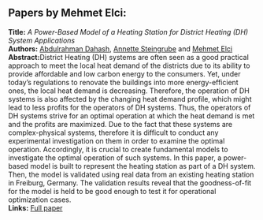<h2>Papers by Mehmet Elci:</h2>
<p>
<b>Title:</b> <i> A Power-Based Model of a Heating Station for District Heating (DH) System Applications </i> <br />
<b>Authors:</b> <a href="../authors/author_52.html">Abdulrahman Dahash</a>, <a href="../authors/author_256.html">Annette Steingrube</a> and <a href="../authors/author_64.html">Mehmet Elci</a><br />
<b>Abstract:</b>District Heating (DH) systems are often seen as a good practical approach to meet the local heat demand of the districts due to its ability to provide affordable and low carbon energy to the consumers. Yet, under today’s regulations to renovate the buildings into more energy-efficient ones, the local heat demand is decreasing. Therefore, the operation of DH systems is also affected by the changing heat demand profile, which might lead to less profits for the operators of DH systems. Thus, the operators of DH systems strive for an optimal operation at which the heat demand is met and the profits are maximized. Due to the fact that these systems are complex-physical systems, therefore it is difficult to conduct any experimental investigation on them in order to examine the optimal operation. Accordingly, it is crucial to create fundamental models to investigate the optimal operation of such systems. In this paper, a power-based model is built to represent the heating station as part of a DH system. Then, the model is validated using real data from an existing heating station in Freiburg, Germany. The validation results reveal that the goodness-of-fit for the model is held to be good enough to test it for operational optimization cases.<br />
<b>Links:</b> <a href="../submissions/ecp17132415_DahashSteingrubeElci.pdf">Full paper</a></p>